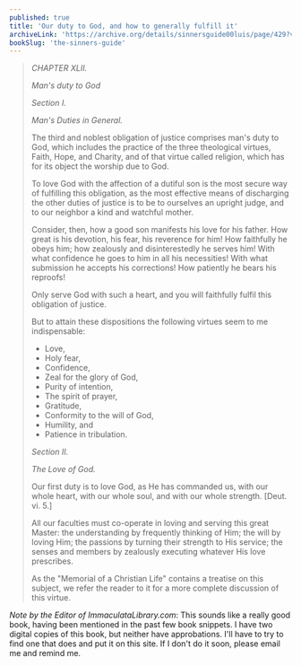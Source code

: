 ```yaml
---
published: true
title: 'Our duty to God, and how to generally fulfill it'
archiveLink: 'https://archive.org/details/sinnersguide00luis/page/429?view=theater'
bookSlug: 'the-sinners-guide'
---
```


> *CHAPTER XLII.*
> 
> *Man's duty to God*
> 
> *Section I.*
> 
> *Man's Duties in General.*
> 
> The third and noblest obligation of justice comprises man's duty to God, which includes the practice of the three theological virtues, Faith, Hope, and Charity, and of that virtue called religion, which has for its object the worship due to God.
> 
> To love God with the affection of a dutiful son is the most secure way of fulfilling this obligation, as the most effective means of discharging the other duties of justice is to be to ourselves an upright judge, and to our neighbor a kind and watchful mother.
> 
> Consider, then, how a good son manifests his love for his father. How great is his devotion, his fear, his reverence for him! How faithfully he obeys him; how zealously and disinterestedly he serves him! With what confidence he goes to him in all his necessities! With what submission he accepts his corrections! How patiently he bears his reproofs!
> 
> Only serve God with such a heart, and you will faithfully fulfil this obligation of justice.
> 
> But to attain these dispositions the following virtues seem to me indispensable:
> 
> * Love,
> * Holy fear,
> * Confidence,
> * Zeal for the glory of God,
> * Purity of intention,
> * The spirit of prayer,
> * Gratitude,
> * Conformity to the will of God,
> * Humility, and
> * Patience in tribulation.
>
> *Section II.*
> 
> *The Love of God.*
> 
> Our first duty is to love God, as He has commanded us, with our whole heart, with our whole soul, and with our whole strength. [Deut. vi. 5.]
> 
> All our faculties must co-operate in loving and serving this great Master: the understanding by frequently thinking of Him; the will by loving Him; the passions by turning their strength to His service; the senses and members by zealously executing whatever His love prescribes.
> 
> As the "Memorial of a Christian Life" contains a treatise on this subject, we refer the reader to it for a more complete discussion of this virtue.

*Note by the Editor of ImmaculataLibrary.com*: This sounds like a really good book, having been mentioned in the past few book snippets. I have two digital copies of this book, but neither have approbations. I'll have to try to find one that does and put it on this site. If I don't do it soon, please email me and remind me.